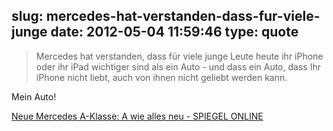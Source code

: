 slug: mercedes-hat-verstanden-dass-fur-viele-junge
date: 2012-05-04 11:59:46
type: quote
---

> Mercedes hat verstanden, dass für viele junge Leute heute ihr iPhone oder ihr iPad wichtiger sind als ein Auto - und dass ein Auto, dass Ihr iPhone nicht liebt, auch von ihnen nicht geliebt werden kann.

Mein Auto!

 [Neue Mercedes A-Klasse: A wie alles neu - SPIEGEL ONLINE](http://www.spiegel.de/auto/aktuell/0,1518,818889,00.html)
